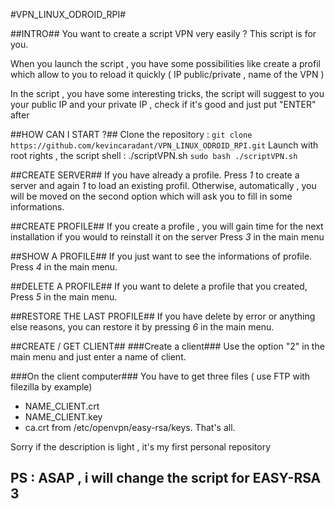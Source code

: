 #VPN_LINUX_ODROID_RPI#

##INTRO##
You want to create a script VPN very easily ? This script is for you.

When you launch the script , you have some possibilities like create a profil which allow to you to reload it quickly ( IP public/private , name of the VPN )

In the script , you have some interesting tricks, the script will suggest to you your public IP and your private IP  , check if it's good and just put "ENTER" after

##HOW CAN I START ?##
Clone the repository : `git clone https://github.com/kevincaradant/VPN_LINUX_ODROID_RPI.git`
Launch with root rights , the script shell : ./scriptVPN.sh
`sudo bash ./scriptVPN.sh`

##CREATE SERVER##
If you have already a profile. Press *1* to create a server and again *1* to load an existing profil. Otherwise, automatically , you will be moved on the second option which will ask you to fill in some informations.

##CREATE PROFILE##
If you create a profile , you will gain time for the next installation if you would to reinstall it on the server
Press *3* in the main menu 

##SHOW A PROFILE##
If you just want to see the informations of profile. Press *4* in the main menu.

##DELETE A PROFILE##
If you want to delete a profile that you created, Press *5* in the main menu. 

##RESTORE THE LAST PROFILE##
If you have delete by error or anything else reasons, you can restore it by pressing *6* in the main menu.


##CREATE / GET CLIENT##
###Create a client###
Use the option "2" in the main menu and just enter a name of client. 

###On the client computer###
You have to get three files ( use FTP with filezilla by example)
- NAME_CLIENT.crt
- NAME_CLIENT.key
- ca.crt
from /etc/openvpn/easy-rsa/keys. That's all.


Sorry if the description is light , it's my first personal repository 

## PS : ASAP , i will change the script for EASY-RSA 3 ##
